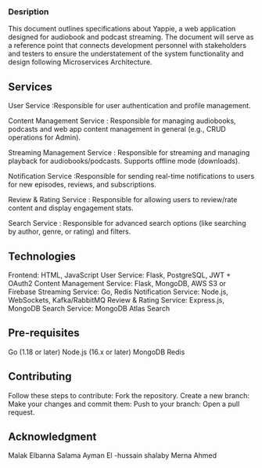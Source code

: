 ### Desription ###
This document outlines specifications about Yappie, a web application designed for audiobook and podcast streaming. The document will serve as a reference point that connects development personnel with stakeholders and testers to ensure the understatement of the system functionality and design following Microservices Architecture.

## Services ##
 User Service :Responsible for user authentication and profile management.
 
Content Management Service : Responsible for managing audiobooks, podcasts and web app content management in general (e.g., CRUD operations for Admin).

Streaming Management Service : Responsible for streaming and managing playback for audiobooks/podcasts. Supports offline mode (downloads).

Notification Service :Responsible for sending real-time notifications to users for new episodes, reviews, and subscriptions.

Review & Rating Service : Responsible for allowing users to review/rate content and display engagement stats.

Search Service : Responsible for advanced search options (like searching by author, genre, or rating) and filters. 


## Technologies ##
Frontend: HTML, JavaScript
User Service: Flask, PostgreSQL, JWT + OAuth2
Content Management Service: Flask, MongoDB, AWS S3 or Firebase
Streaming Service: Go, Redis
Notification Service: Node.js, WebSockets, Kafka/RabbitMQ
Review & Rating Service: Express.js, MongoDB
Search Service: MongoDB Atlas Search

## Pre-requisites ##
Go (1.18 or later)
Node.js (16.x or later) 
MongoDB
Redis



## Contributing ## 
Follow these steps to contribute:
Fork the repository.
Create a new branch:
Make your changes and commit them:
Push to your branch:
Open a pull request.


## Acknowledgment ##
Malak Elbanna
Salama Ayman
El -hussain shalaby
Merna Ahmed 







###
